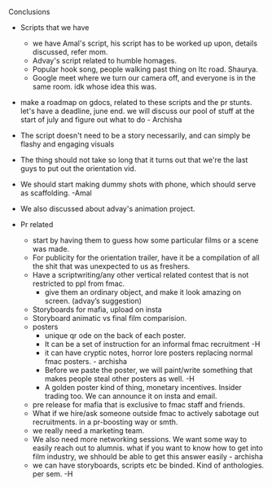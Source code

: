 Conclusions

- Scripts that we have 
	- we have Amal's script, his script has to be worked up upon, details discussed, refer mom.
	- Advay's script related to humble homages.
	- Popular hook song, people walking past thing on ltc road. Shaurya.
	- Google meet where we turn our camera off, and everyone is in the same room. idk whose idea this was.

- make a roadmap on gdocs, related to these scripts and the pr stunts. let's have a deadline, june end. we will discuss our pool of stuff at the start of july and figure out what to do - Archisha
- The script doesn't need to be a story necessarily, and can simply be flashy and engaging visuals
- The thing should not take so long that it turns out that we're the last guys to put out the orientation vid.
- We should start making dummy shots with phone, which should serve as scaffolding. -Amal
- We also discussed about advay's animation project.

- Pr related 
	- start by having them to guess how some particular films or a scene was made. 
	- For publicity for the orientation trailer, have it be a compilation of all the shit that was unexpected to us as freshers. 
	- Have a scriptwriting/any other vertical related contest that is not restricted to ppl from fmac. 
		- give them an ordinary object, and make it look amazing on screen. (advay’s suggestion)
	- Storyboards for mafia, upload on insta
	- Storyboard animatic vs final film comparision.
	- posters
		- unique qr ode on the back of each poster.
		- It can be a set of instruction for an informal fmac recruitment -H
		- it can have cryptic notes, horror lore posters replacing normal fmac posters. - archisha
		- Before we paste the poster, we will paint/write something that makes people steal other posters as well. -H
		- A golden poster kind of thing, monetary incentives. Insider trading too. We can announce it on insta and email. 
	- pre release for mafia that is exclusive to fmac staff and friends. 
	- What if we hire/ask someone outside fmac to actively sabotage out recruitments. in a pr-boosting way or smth.
	- we really need a marketing team. 
	- We also need more networking sessions. We want some way to easily reach out to alumnis. what if you want to know how to get into film industry, we shhould be able to get this answer easily - archisha
	- we can have storyboards, scripts etc be binded. Kind of anthologies. per sem. -H

